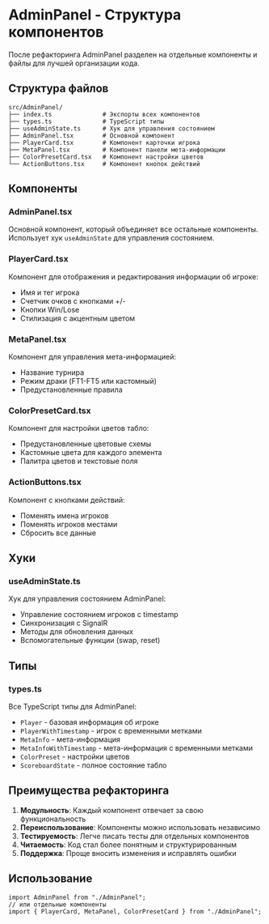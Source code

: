 # AdminPanel - Структура компонентов

После рефакторинга AdminPanel разделен на отдельные компоненты и файлы для лучшей организации кода.

## Структура файлов

```
src/AdminPanel/
├── index.ts              # Экспорты всех компонентов
├── types.ts              # TypeScript типы
├── useAdminState.ts      # Хук для управления состоянием
├── AdminPanel.tsx        # Основной компонент
├── PlayerCard.tsx        # Компонент карточки игрока
├── MetaPanel.tsx         # Компонент панели мета-информации
├── ColorPresetCard.tsx   # Компонент настройки цветов
└── ActionButtons.tsx     # Компонент кнопок действий
```

## Компоненты

### AdminPanel.tsx

Основной компонент, который объединяет все остальные компоненты. Использует хук `useAdminState` для управления состоянием.

### PlayerCard.tsx

Компонент для отображения и редактирования информации об игроке:

- Имя и тег игрока
- Счетчик очков с кнопками +/-
- Кнопки Win/Lose
- Стилизация с акцентным цветом

### MetaPanel.tsx

Компонент для управления мета-информацией:

- Название турнира
- Режим драки (FT1-FT5 или кастомный)
- Предустановленные правила

### ColorPresetCard.tsx

Компонент для настройки цветов табло:

- Предустановленные цветовые схемы
- Кастомные цвета для каждого элемента
- Палитра цветов и текстовые поля

### ActionButtons.tsx

Компонент с кнопками действий:

- Поменять имена игроков
- Поменять игроков местами
- Сбросить все данные

## Хуки

### useAdminState.ts

Хук для управления состоянием AdminPanel:

- Управление состоянием игроков с timestamp
- Синхронизация с SignalR
- Методы для обновления данных
- Вспомогательные функции (swap, reset)

## Типы

### types.ts

Все TypeScript типы для AdminPanel:

- `Player` - базовая информация об игроке
- `PlayerWithTimestamp` - игрок с временными метками
- `MetaInfo` - мета-информация
- `MetaInfoWithTimestamp` - мета-информация с временными метками
- `ColorPreset` - настройки цветов
- `ScoreboardState` - полное состояние табло

## Преимущества рефакторинга

1. **Модульность**: Каждый компонент отвечает за свою функциональность
2. **Переиспользование**: Компоненты можно использовать независимо
3. **Тестируемость**: Легче писать тесты для отдельных компонентов
4. **Читаемость**: Код стал более понятным и структурированным
5. **Поддержка**: Проще вносить изменения и исправлять ошибки

## Использование

```tsx
import AdminPanel from "./AdminPanel";
// или отдельные компоненты
import { PlayerCard, MetaPanel, ColorPresetCard } from "./AdminPanel";
```
